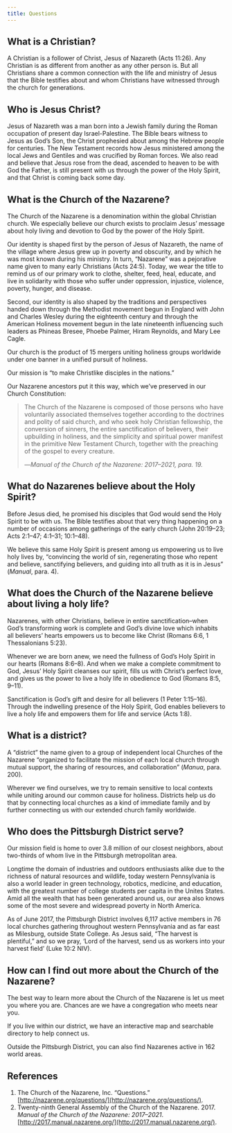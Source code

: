 ```yaml
---
title: Questions
---
```


## What is a Christian?

A Christian is a follower of Christ, Jesus of Nazareth (Acts 11:26). Any Christian is as different from another as any other person is. But all Christians share a common connection with the life and ministry of Jesus that the Bible testifies about and whom Christians have witnessed through the church for generations.

## Who is Jesus Christ?

Jesus of Nazareth was a man born into a Jewish family during the Roman occupation of present day Israel-Palestine. The Bible bears witness to Jesus as God’s Son, the Christ prophesied about among the Hebrew people for centuries. The New Testament records how Jesus ministered among the local Jews and Gentiles and was crucified by Roman forces. We also read and believe that Jesus rose from the dead, ascended to heaven to be with God the Father, is still present with us through the power of the Holy Spirit, and that Christ is coming back some day.

## What is the Church of the Nazarene?

The Church of the Nazarene is a denomination within the global Christian church. We especially believe our church exists to proclaim Jesus’ message about holy living and devotion to God by the power of the Holy Spirit.

Our identity is shaped first by the person of Jesus of Nazareth, the name of the village where Jesus grew up in poverty and obscurity, and by which he was most known during his ministry. In turn, “Nazarene” was a pejorative name given to many early Christians (Acts 24:5). Today, we wear the title to remind us of our primary work to clothe, shelter, feed, heal, educate, and live in solidarity with those who suffer under oppression, injustice, violence, poverty, hunger, and disease.

Second, our identity is also shaped by the traditions and perspectives handed down through the Methodist movement begun in England with John and Charles Wesley during the eighteenth century and through the American Holiness movement begun in the late nineteenth influencing such leaders as Phineas Bresee, Phoebe Palmer, Hiram Reynolds, and Mary Lee Cagle.

Our church is the product of 15 mergers uniting holiness groups worldwide under one banner in a unified pursuit of holiness.

Our mission is “to make Christlike disciples in the nations.”

Our Nazarene ancestors put it this way, which we’ve preserved in our Church Constitution:

<blockquote>
<p>The Church of the Nazarene is composed of those persons who have voluntarily associated themselves together according to the doctrines and polity of said church, and who seek holy Christian fellowship, the conversion of sinners, the entire sanctification of believers, their upbuilding in holiness, and the simplicity and spiritual power manifest in the primitive New Testament Church, together with the preaching of the gospel to every creature.
</p>
—<cite><em>Manual of the Church of the Nazarene: 2017–2021</em>, para. 19.</cite>
</blockquote>

## What do Nazarenes believe about the Holy Spirit?

Before Jesus died, he promised his disciples that God would send the Holy Spirit to be with us. The Bible testifies about that very thing happening on a number of occasions among gatherings of the early church (John 20:19–23; Acts 2:1–47; 4:1–31; 10:1–48).

We believe this same Holy Spirit is present among us empowering us to live holy lives by, “convincing the world of sin, regenerating those who repent and believe, sanctifying believers, and guiding into all truth as it is in Jesus” (_Manual_, para. 4).

## What does the Church of the Nazarene believe about living a holy life?

Nazarenes, with other Christians, believe in entire sanctification–when God’s transforming work is complete and God’s divine love which inhabits all believers’ hearts empowers us to become like Christ  (Romans 6:6, 1 Thessalonians 5:23).

Whenever we are born anew, we need the fullness of God’s Holy Spirit in our hearts (Romans 8:6–8). And when we make a complete commitment to God, Jesus’ Holy Spirit cleanses our spirit, fills us with Christ’s perfect love, and gives us the power to live a holy life in obedience to God (Romans 8:5, 9–11).

Sanctification is God’s gift and desire for all believers (1 Peter 1:15–16). Through the indwelling presence of the Holy Spirit, God enables believers to live a holy life and empowers them for life and service (Acts 1:8).

## What is a district?

A “district” the name given to a group of independent local Churches of the Nazarene “organized to facilitate the mission of each local church through mutual support, the sharing of resources, and collaboration” (_Manua_, para. 200).

Wherever we find ourselves, we try to remain sensitive to local contexts while uniting around our common cause for holiness. Districts help us do that by connecting local churches as a kind of immediate family and by further connecting us with our extended church family worldwide.

## Who does the Pittsburgh District serve?

Our mission field is home to over 3.8 million of our closest neighbors, about two-thirds of whom live in the Pittsburgh metropolitan area.

Longtime the domain of industries and outdoors enthusiasts alike due to the richness of natural resources and wildlife, today western Pennsylvania is also a world leader in green technology, robotics, medicine, and education, with the greatest number of college students per capita in the Unites States. Amid all the wealth that has been generated around us, our area also knows some of the most severe and widespread poverty in North America.

As of June 2017, the Pittsburgh District involves 6,117 active members in 76 local churches gathering throughout western Pennsylvania and as far east as Milesburg, outside State College. As Jesus said, “The harvest is plentiful,” and so we pray, ‘Lord of the harvest, send us as workers into your harvest field’ (Luke 10:2 NIV).

## How can I find out more about the Church of the Nazarene?

The best way to learn more about the Church of the Nazarene is let us meet you where you are. Chances are we have a congregation who meets near you.

If you live within our district, we have an interactive map and searchable directory to help connect us.

Outside the Pittsburgh District, you can also find Nazarenes active in 162 world areas.

## References

1. The Church of the Nazarene, Inc. “Questions.” [http://nazarene.org/questions/](http://nazarene.org/questions/).
2. Twenty-ninth General Assembly of the Church of the Nazarene. 2017. _Manual of the Church of the Nazarene: 2017–2021_. [http://2017.manual.nazarene.org/](http://2017.manual.nazarene.org/).
